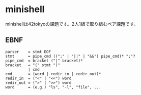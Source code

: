 # minishell
minishellは42tokyoの課題です。2人1組で取り組むペア課題です。

## EBNF
```ebnf
parser    = stmt EOF
stmt      = pipe_cmd ((";" | "||" | "&&") pipe_cmd)* ";"?
pipe_cmd  = bracket ("|" bracket)*
bracket   = "(" stmt ")"
          | cmd
cmd       = (word | redir_in | redir_out)*
redir_in  = ("<" | "<<") word 
redir_out = (">" | ">>") word
word      = (e.g.) "ls", "-l", "file", ...
```
